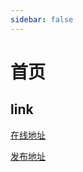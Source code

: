 ```yaml
---
sidebar: false
---
```

<!-- ---
home: true
heroImage: /logo.png
heroAlt: Logo image
heroText: Hero Title
tagline: Hero subtitle
actionText: Get Started
actionLink: ./VitePress/
features:
- title: Simplicity First
  details: Minimal setup with markdown-centered project structure helps you focus on writing.
- title: Vue-Powered
  details: Enjoy the dev experience of Vue + webpack, use Vue components in markdown, and develop custom themes with Vue.
- title: Performant
  details: VitePress generates pre-rendered static HTML for each page, and runs as an SPA once a page is loaded.
footer: MIT Licensed | Copyright © 2019-present Evan You
---

# Hello VitePress Index -->

# 首页

## link
<!-- [VitePress](./VitePress/index.md) -->

[在线地址](http://pengchenggang.gitee.io/VitePress2021/)

[发布地址](https://gitee.com/pengchenggang/vitepress2021/pages)